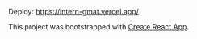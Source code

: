 Deploy: https://intern-gmat.vercel.app/

This project was bootstrapped with [Create React App](https://github.com/facebook/create-react-app).
